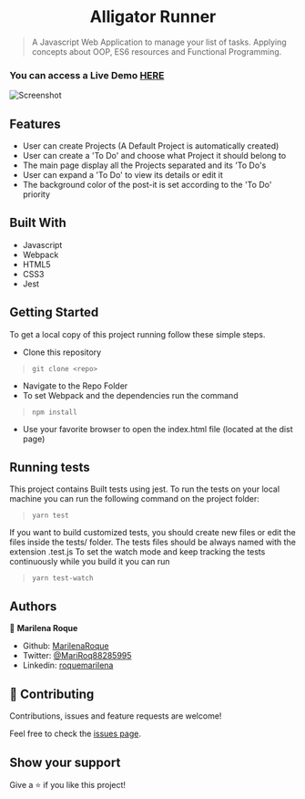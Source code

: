 <h1 align="center">Alligator Runner</h1>


> A Javascript Web Application to manage your list of tasks. Applying concepts about OOP, ES6 resources and Functional Programming.



### You can access a Live Demo [HERE](https://raw.githack.com/MarilenaRoque/ToDoList/feature/app/dist/index.html)

![Screenshot](./src/images/screenshot.png)

## Features

- User can create Projects (A Default Project is automatically created)
- User can create a 'To Do' and choose what Project it should belong to
- The main page display all the Projects separated and its 'To Do's
- User can expand a 'To Do' to view its details or edit it
- The background color of the post-it is set according to the 'To Do' priority

## Built With

- Javascript
- Webpack
- HTML5
- CSS3
- Jest


## Getting Started

To get a local copy of this project running follow these simple steps.

- Clone this repository
 > `git clone <repo>`
- Navigate to the Repo Folder
- To set Webpack and the dependencies run the command
> `npm install`
- Use your favorite browser to open the index.html file (located at the dist page)

## Running tests

This project contains Built tests using jest. To run the tests on your local machine you can run the following command on the project folder:
 > `yarn test`

 If you want to build customized tests, you should create new files or edit the files inside the tests/ folder.
 The tests files should be always named with the extension .test.js
 To set the watch mode and keep tracking the tests continuously while you build it you can run
> `yarn test-watch`


## Authors

👤 **Marilena Roque**

- Github: [MarilenaRoque](https://github.com/MarilenaRoque)
- Twitter: [@MariRoq88285995](https://twitter.com/MariRoq88285995)
- Linkedin: [roquemarilena](https://www.linkedin.com/in/roquemarilena/)


## 🤝 Contributing

Contributions, issues and feature requests are welcome!

Feel free to check the [issues page](issues/).


## Show your support

Give a ⭐️ if you like this project!